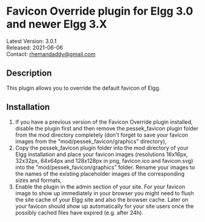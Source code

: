 Favicon Override plugin for Elgg 3.0 and newer Elgg 3.X
=======================================================

Latest Version: 3.0.1  
Released: 2021-06-06  
Contact: rhemandaddy@gmail.com  


Description
-----------

This plugin allows you to override the default favicon of Elgg.


Installation
------------

1. If you have a previous version of the Favicon Override plugin installed, disable the plugin first and then remove the pessek_favicon plugin folder from the mod directory completely (don't forget to save your favicon images from the "mod/pessek_favicon/graphics" directory),
2. Copy the pessek_favicon plugin folder into the mod directory of your Elgg installation and place your favicon images (resolutions 16x16px, 32x32px, 64x64px and 128x128px in png, favicon.ico and favicon.svg) into the "mod/pessek_favicon/graphics" folder. Rename your images to the names of the existing placeholder images of the corresponding sizes and formats,
3. Enable the plugin in the admin section of your site. For your favicon image to show up immediately in your browser you might need to flush the site cache of your Elgg site and also the browser cache. Later on your favicon should show up automatically for your site users once the possibly cached files have expired (e.g. after 24h).
